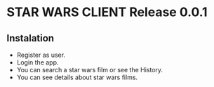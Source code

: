 
STAR WARS CLIENT Release 0.0.1
==========

Instalation
--------------------

+ Register as user.
+ Login the app.
+ You can search a star wars film or see the History.
+ You can see details about star wars films.

